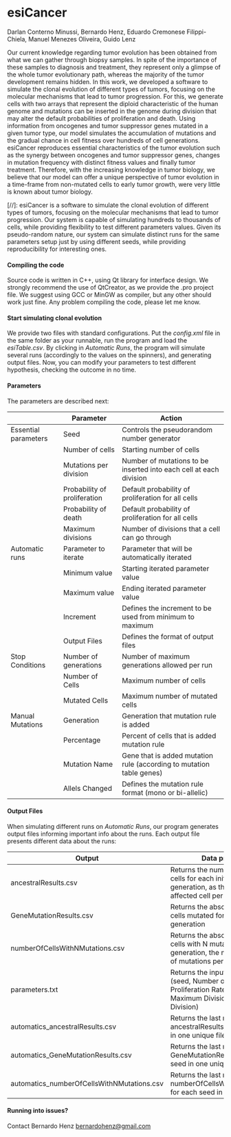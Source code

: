 # esiCancer
Darlan Conterno Minussi, 
Bernardo Henz,
Eduardo Cremonese Filippi-Chiela,
Manuel Menezes Oliveira,
Guido Lenz

Our current knowledge regarding tumor evolution has been obtained from what we can gather through biopsy samples. In spite of the importance of these samples to diagnosis and treatment, they represent only a glimpse of the whole tumor evolutionary path, whereas the majority of the tumor development remains hidden. In this work, we developed a software to simulate the clonal evolution of different types of tumors, focusing on the molecular mechanisms that lead to tumor progression. For this, we generate cells with two arrays that represent the diploid characteristic of the human genome and mutations can be inserted in the genome during division that may alter the default probabilities of proliferation and death. Using information from oncogenes and tumor suppressor genes mutated in a given tumor type, our model simulates the accumulation of mutations and the gradual chance in cell fitness over hundreds of cell generations. esiCancer reproduces essential characteristics of the tumor evolution such as the synergy between oncogenes and tumor suppressor genes, changes in mutation frequency with distinct fitness values and finally tumor treatment. Therefore, with the increasing knowledge in tumor biology, we believe that our model can offer a unique perspective of tumor evolution in a time-frame from non-mutated cells to early tumor growth, were very little is known about tumor biology. 

[//]: esiCancer is a software to simulate the clonal evolution of different types of tumors, focusing on the molecular mechanisms that lead to tumor progression. Our system is capable of simulating hundreds to thousands of cells, while providing flexibility to test different parameters values. Given its pseudo-random nature, our system can simulate distinct runs for the same parameters setup just by using different seeds, while providing reproducibility for interesting ones. 

#### Compiling the code
Source code is written in C++, using Qt library for interface design. We strongly recommend the use of QtCreator, as we provide the .pro project file. We suggest using GCC or MinGW as compiler, but any other should work just fine. Any problem compiling the code, please let me know.


#### Start simulating clonal evolution
We provide two files with standard configurations. Put the *config.xml* file in the same folder as your runnable, run the program and load the *esiTable.csv*. By clicking in *Automatic Runs*, the program will simulate several runs (accordingly to the values on the spinners), and generating output files. Now, you can modify your parameters to test different hypothesis, checking the outcome in no time. 

#### Parameters
The parameters are described next:

|   | **Parameter** | **Action** |
| --- | --- | --- |
|Essential parameters | Seed | Controls the pseudorandom number generator |
| | Number of cells | Starting number of cells |
| | Mutations per division | Number of mutations to be inserted into each cell at each division |
| | Probability of proliferation | Default probability of proliferation for all cells |
| | Probability of death | Default probability of proliferation for all cells |
| | Maximum divisions | Number of divisions that a cell can go through |
|Automatic runs | Parameter to iterate | Parameter that will be automatically iterated |
| | Minimum value | Starting iterated parameter value |
| | Maximum value | Ending iterated parameter value |
| | Increment | Defines the increment to be used from minimum to maximum |
| | Output Files | Defines the format of output files |
|Stop Conditions | Number of generations | Number of maximum generations allowed per run |
| | Number of Cells | Maximum number of cells |
| | Mutated Cells | Maximum number of mutated cells |
|Manual Mutations | Generation | Generation that mutation rule is added |
| | Percentage | Percent of cells that is added mutation rule |
| | Mutation Name | Gene that is added mutation rule (according to mutation table genes) |
| | Allels Changed | Defines the mutation rule format (mono or bi-allelic) |

#### Output Files
When simulating different runs on *Automatic Runs*, our program generates output files informing important info about the runs. Each output file presents different data about the runs:

| **Output** | **Data presented** |
| --- | --- |
| ancestralResults.csv | Returns the number of affected cells for each initial cell per generation, as the total number of affected cell per generation |
| GeneMutationResults.csv | Returns the absolute number of cells mutated for each gene per generation |
| numberOfCellsWithNMutations.csv | Returns the absolute number of cells with N mutations by generation, the maximum number of mutations per cell is not fixed |
| parameters.txt | Returns the input parameters (seed, Number of Cells, Proliferation Rate, Death Rate, Maximum Division, Mutations per Division) |
| automatics\_ancestralResults.csv | Returns the last row of ancestralResults.csv for each seed in one unique file |
| automatics\_GeneMutationResults.csv | Returns the last row of GeneMutationResults.csv for each seed in one unique file |
| automatics\_numberOfCellsWithNMutations.csv | Returns the last row of numberOfCellsWithNMutations.csv for each seed in one unique file |


#### Running into issues?
Contact Bernardo Henz <bernardohenz@gmail.com>